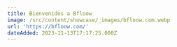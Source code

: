 ```yaml
---
title: Bienvenidos a Bfloow
image: /src/content/showcase/_images/bfloow.com.webp
url: 'https://bfloow.com/'
dateAdded: 2023-11-13T17:17:25.000Z
---
```


